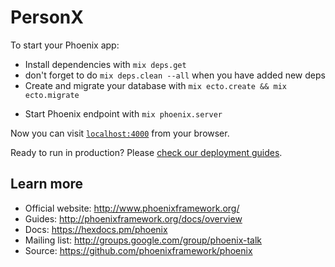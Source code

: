 # PersonX

To start your Phoenix app:

  * Install dependencies with `mix deps.get`
  * don't forget to do `mix deps.clean --all` when you have added new deps
  * Create and migrate your database with `mix ecto.create && mix ecto.migrate`
<!--   * Install Node.js dependencies with `npm install` -->
  * Start Phoenix endpoint with `mix phoenix.server`

Now you can visit [`localhost:4000`](http://localhost:4000) from your browser.

Ready to run in production? Please [check our deployment guides](http://www.phoenixframework.org/docs/deployment).

## Learn more

  * Official website: http://www.phoenixframework.org/
  * Guides: http://phoenixframework.org/docs/overview
  * Docs: https://hexdocs.pm/phoenix
  * Mailing list: http://groups.google.com/group/phoenix-talk
  * Source: https://github.com/phoenixframework/phoenix
